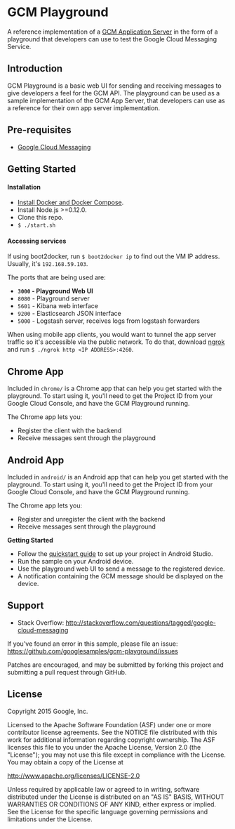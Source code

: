 GCM Playground
============

A reference implementation of a [GCM Application Server](https://developers.google.com/cloud-messaging/server#role) in the form of a playground that  developers can use to test the Google Cloud Messaging Service.


Introduction
------------

GCM Playground is a basic web UI for sending and receiving messages to give developers a feel for the GCM API. The playground can be used as a sample implementation of the GCM App Server, that developers can use as a reference for their own app server implementation.


Pre-requisites
--------------

- [Google Cloud Messaging](https://developers.google.com/cloud-messaging/gcm)


Getting Started
---------------

#### Installation

- [Install Docker and Docker Compose](https://docs.docker.com/compose/install/).
- Install Node.js >=0.12.0.
- Clone this repo.
- `$ ./start.sh`

#### Accessing services

If using boot2docker, run `$ boot2docker ip` to find out the VM IP address. Usually, it's `192.168.59.103`.

The ports that are being used are:

- **`3000` - Playground Web UI**
- `8080` - Playground server
- `5601` - Kibana web interface
- `9200` - Elasticsearch JSON interface
- `5000` - Logstash server, receives logs from logstash forwarders

When using mobile app clients, you would want to tunnel the app server traffic so it's accessible via the public network. To do that, download [ngrok](https://ngrok.com) and run `$ ./ngrok http <IP ADDRESS>:4260`.

Chrome App
-----------

Included in `chrome/` is a Chrome app that can help you get started with the playground. To start using it, you'll need to get the Project ID from your Google Cloud Console, and have the GCM Playground running.

The Chrome app lets you:
- Register the client with the backend
- Receive messages sent through the playground

Android App
------------

Included in `android/` is an Android app that can help you get started with the playground. To start using it, you'll need to get the Project ID from your Google Cloud Console, and have the GCM Playground running.

The Chrome app lets you:
- Register and unregister the client with the backend
- Receive messages sent through the playground

**Getting Started**

- Follow the [quickstart guide](https://developers.google.com/cloud-messaging/)
  to set up your project in Android Studio.
- Run the sample on your Android device.
- Use the playground web UI to send a message to the registered device.
- A notification containing the GCM message should be displayed on the
  device.

Support
-------

- Stack Overflow: http://stackoverflow.com/questions/tagged/google-cloud-messaging

If you've found an error in this sample, please file an issue: https://github.com/googlesamples/gcm-playground/issues

Patches are encouraged, and may be submitted by forking this project and submitting a pull request through GitHub.


License
-------

Copyright 2015 Google, Inc.

Licensed to the Apache Software Foundation (ASF) under one or more contributor
license agreements.  See the NOTICE file distributed with this work for
additional information regarding copyright ownership.  The ASF licenses this
file to you under the Apache License, Version 2.0 (the "License"); you may not
use this file except in compliance with the License.  You may obtain a copy of
the License at

  http://www.apache.org/licenses/LICENSE-2.0

Unless required by applicable law or agreed to in writing, software
distributed under the License is distributed on an "AS IS" BASIS, WITHOUT
WARRANTIES OR CONDITIONS OF ANY KIND, either express or implied.  See the
License for the specific language governing permissions and limitations under
the License.
